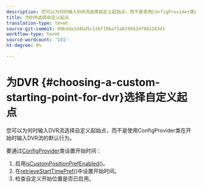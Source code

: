 ```yaml
---
description: 您可以为何时输入DVR流选择自定义起始点，而不是使用ConfigProvider类在开始时输入DVR流的默认行为。
title: 为DVR选择自定义起点
translation-type: tm+mt
source-git-commit: 89bdda1d4bd5c126f19ba75a819942df901183d1
workflow-type: tm+mt
source-wordcount: '151'
ht-degree: 0%

---
```



# 为DVR {#choosing-a-custom-starting-point-for-dvr}选择自定义起点

您可以为何时输入DVR流选择自定义起始点，而不是使用ConfigProvider类在开始时输入DVR流的默认行为。

要通过[ConfigProvider](https://help.adobe.com/en_US/primetime/api/reference_implementation/android/javadoc/com/adobe/primetime/reference/config/ConfigProvider.html)类设置开始时间：

1. 启用[isCustomPositionPrefEnabled()](https://help.adobe.com/en_US/primetime/api/reference_implementation/android/javadoc/com/adobe/primetime/reference/config/ConfigProvider.html#isCustomPositionPrefEnabled())。
1. 在[retrieveStartTimePref()](https://help.adobe.com/en_US/primetime/api/reference_implementation/android/javadoc/com/adobe/primetime/reference/config/IPlaybackConfig.html#iretrieveStartTimePref())中设置开始时间。
1. 检查自定义开始位置是否已启用。
